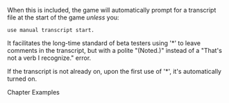 When this is included, the game will automatically prompt for a transcript file
at the start of the game *unless* you:

	use manual transcript start.

It facilitates the long-time standard of beta testers using '*' to leave
comments in the transcript, but with a polite "(Noted.)" instead of a
"That's not a verb I recognize." error.

If the transcript is not already on, upon the first use of '*', it's
automatically turned on.

Chapter Examples

